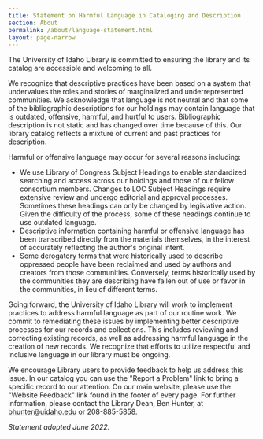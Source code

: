 ```yaml
---
title: Statement on Harmful Language in Cataloging and Description
section: About
permalink: /about/language-statement.html
layout: page-narrow
---
```


The University of Idaho Library is committed to ensuring the library and its catalog are accessible and welcoming to all. 

We recognize that descriptive practices have been based on a system that undervalues the roles and stories of marginalized and underrepresented communities. 
We acknowledge that language is not neutral and that some of the bibliographic descriptions for our holdings may contain language that is outdated, offensive, harmful, and hurtful to users. 
Bibliographic description is not static and has changed over time because of this. 
Our library catalog reflects a mixture of current and past practices for description. 

Harmful or offensive language may occur for several reasons including:  

- We use Library of Congress Subject Headings to enable standardized searching and access across our holdings and those of our fellow consortium members. Changes to LOC Subject Headings require extensive review and undergo editorial and approval processes. Sometimes these headings can only be changed by legislative action. Given the difficulty of the process, some of these headings continue to use outdated language.
- Descriptive information containing harmful or offensive language has been transcribed directly from the materials themselves, in the interest of accurately reflecting the author's original intent.
- Some derogatory terms that were historically used to describe oppressed people have been reclaimed and used by authors and creators from those communities. Conversely, terms historically used by the communities they are describing have fallen out of use or favor in the communities, in lieu of different terms. 

Going forward, the University of Idaho Library will work to implement practices to address harmful language as part of our routine work. 
We commit to remediating these issues by implementing better descriptive processes for our records and collections. 
This includes reviewing and correcting existing records, as well as addressing harmful language in the creation of new records. 
We recognize that efforts to utilize respectful and inclusive language in our library must be ongoing. 

We encourage Library users to provide feedback to help us address this issue. 
In our catalog you can use the "Report a Problem" link to bring a specific record to our attention.
On our main website, please use the "Website Feedback" link found in the footer of every page.
For further information, please contact the Library Dean, Ben Hunter, at <bhunter@uidaho.edu> or 208-885-5858. 

*Statement adopted June 2022.*
